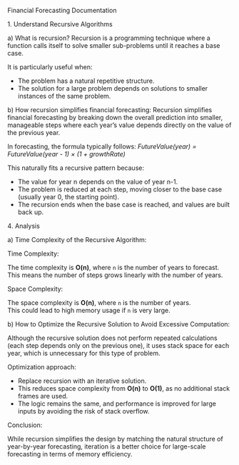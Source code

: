 Financial Forecasting Documentation

1️. Understand Recursive Algorithms

a) What is recursion?
Recursion is a programming technique where a function calls itself to solve smaller sub-problems until it reaches a base case.  

It is particularly useful when:
- The problem has a natural repetitive structure.
- The solution for a large problem depends on solutions to smaller instances of the same problem.

b) How recursion simplifies financial forecasting:
Recursion simplifies financial forecasting by breaking down the overall prediction into smaller, manageable steps where each year’s value depends directly on the value of the previous year.

In forecasting, the formula typically follows:
*FutureValue(year) = FutureValue(year - 1) × (1 + growthRate)*

This naturally fits a recursive pattern because:
- The value for year n depends on the value of year n-1.
- The problem is reduced at each step, moving closer to the base case  (usually year 0, the starting point).
- The recursion ends when the base case is reached, and values are built back up.


4️. Analysis

a) Time Complexity of the Recursive Algorithm:

Time Complexity:  

The time complexity is **O(n)**, where `n` is the number of years to forecast.  
This means the number of steps grows linearly with the number of years.

Space Complexity:

The space complexity is **O(n)**, where `n` is the number of years.  
This could lead to high memory usage if `n` is very large.


b) How to Optimize the Recursive Solution to Avoid Excessive Computation:

Although the recursive solution does not perform repeated calculations (each step depends only on the previous one), it uses stack space for each year, which is unnecessary for this type of problem.  

Optimization approach: 

- Replace recursion with an iterative solution.  
- This reduces space complexity from **O(n)** to **O(1)**, as no additional stack frames are used.  
- The logic remains the same, and performance is improved for large inputs by avoiding the risk of stack overflow.

Conclusion:

While recursion simplifies the design by matching the natural structure of year-by-year forecasting, iteration is a better choice for large-scale forecasting in terms of memory efficiency.

